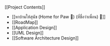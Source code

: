 [[Project Contents]]
- [[หาบ้านให้สุนัข (Home for Paw 🐾) (ที่ชื่อว่าเพื่อน) 🐶]]
- [[RoadMap]]
- [[Application Design]]
- [[UML Design]]
- [[Software Architecture Design]]

